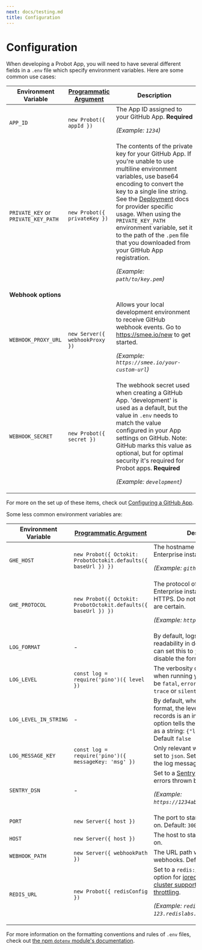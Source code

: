 ```yaml
---
next: docs/testing.md
title: Configuration
---
```


# Configuration

When developing a Probot App, you will need to have several different fields in a `.env` file which specify environment variables. Here are some common use cases:

| Environment Variable                | [Programmatic Argument](./development.md#run-probot-programmatically) | Description                                                                                                                                                                                                                                                                                                                                                                                                                                    |
| ----------------------------------- | --------------------------------------------------------------------- | ---------------------------------------------------------------------------------------------------------------------------------------------------------------------------------------------------------------------------------------------------------------------------------------------------------------------------------------------------------------------------------------------------------------------------------------------- |
| `APP_ID`                            | `new Probot({ appId })`                                               | The App ID assigned to your GitHub App. **Required** <p>_(Example: `1234`)_</p>                                                                                                                                                                                                                                                                                                                                                                |
| `PRIVATE_KEY` or `PRIVATE_KEY_PATH` | `new Probot({ privateKey })`                                          | The contents of the private key for your GitHub App. If you're unable to use multiline environment variables, use base64 encoding to convert the key to a single line string. See the [Deployment](deployment.md) docs for provider specific usage. When using the `PRIVATE_KEY_PATH` environment variable, set it to the path of the `.pem` file that you downloaded from your GitHub App registration. <p>_(Example: `path/to/key.pem`)_</p> |
| **Webhook options**                 |                                                                       |
| `WEBHOOK_PROXY_URL`                 | `new Server({ webhookProxy })`                                        | Allows your local development environment to receive GitHub webhook events. Go to https://smee.io/new to get started. <p>_(Example: `https://smee.io/your-custom-url`)_</p>                                                                                                                                                                                                                                                                    |
| `WEBHOOK_SECRET`                    | `new Probot({ secret })`                                              | The webhook secret used when creating a GitHub App. 'development' is used as a default, but the value in `.env` needs to match the value configured in your App settings on GitHub. Note: GitHub marks this value as optional, but for optimal security it's required for Probot apps. **Required** <p>_(Example: `development`)_</p>                                                                                                          |

For more on the set up of these items, check out [Configuring a GitHub App](./development.md#configuring-a-github-app).

Some less common environment variables are:

| Environment Variable  | [Programmatic Argument](./development.md#run-probot-programmatically) | Description                                                                                                                                                                                                                                                                                                 |
| --------------------- | --------------------------------------------------------------------- | ----------------------------------------------------------------------------------------------------------------------------------------------------------------------------------------------------------------------------------------------------------------------------------------------------------- |
| `GHE_HOST`            | `new Probot({ Octokit: ProbotOctokit.defaults({ baseUrl }) })`        | The hostname of your GitHub Enterprise instance. <p>_(Example: `github.mycompany.com`)_</p>                                                                                                                                                                                                                 |
| `GHE_PROTOCOL`        | `new Probot({ Octokit: ProbotOctokit.defaults({ baseUrl }) })`        | The protocol of your GitHub Enterprise instance. Defaults to HTTPS. Do not change unless you are certain. <p>_(Example: `https`)_</p>                                                                                                                                                                       |
| `LOG_FORMAT`          | -                                                                     | By default, logs are formatted for readability in development. You can set this to `json` in order to disable the formatting                                                                                                                                                                                |
| `LOG_LEVEL`           | `const log = require('pino')({ level })`                              | The verbosity of logs to show when running your app, which can be `fatal`, `error`, `warn`, `info`, `debug`, `trace` or `silent`. Default: `info`                                                                                                                                                           |
| `LOG_LEVEL_IN_STRING` | -                                                                     | By default, when using the `json` format, the level printed in the log records is an int (`10`, `20`, ..). This option tells the logger to print level as a string: `{"level": "info"}`. Default `false`                                                                                                    |
| `LOG_MESSAGE_KEY`     | `const log = require('pino')({ messageKey: 'msg' })`                  | Only relevant when `LOG_FORMAT` is set to `json`. Sets the json key for the log message. Default: `msg`                                                                                                                                                                                                     |
| `SENTRY_DSN`          | -                                                                     | Set to a [Sentry](https://sentry.io/) DSN to report all errors thrown by your app. <p>_(Example: `https://1234abcd@sentry.io/12345`)_</p>                                                                                                                                                                   |
| `PORT`                | `new Server({ host })`                                                | The port to start the local server on. Default: `3000`                                                                                                                                                                                                                                                      |
| `HOST`                | `new Server({ host })`                                                | The host to start the local server on.                                                                                                                                                                                                                                                                      |
| `WEBHOOK_PATH`        | `new Server({ webhookPath })`                                         | The URL path which will receive webhooks. Default: `/`                                                                                                                                                                                                                                                      |
| `REDIS_URL`           | `new Probot({ redisConfig })`                                         | Set to a `redis://` url as connection option for [ioredis](https://github.com/luin/ioredis#connect-to-redis) in order to enable [cluster support for request throttling](https://github.com/octokit/plugin-throttling.js#clustering). <p>_(Example: `redis://:secret@redis-123.redislabs.com:12345/0`)_</p> |

For more information on the formatting conventions and rules of `.env` files, check out [the npm `dotenv` module's documentation](https://www.npmjs.com/package/dotenv#rules).
